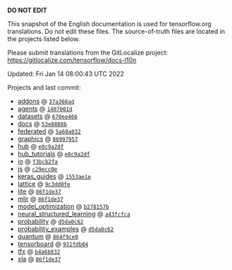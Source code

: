 __DO NOT EDIT__

This snapshot of the English documentation is used for tensorflow.org
translations. Do not edit these files. The source-of-truth files are located in
the projects listed below.

Please submit translations from the GitLocalize project: https://gitlocalize.com/tensorflow/docs-l10n

Updated: Fri Jan 14 08:00:43 UTC 2022

Projects and last commit:

- [addons](https://github.com/tensorflow/addons/tree/master/docs) @ <a href='https://github.com/tensorflow/addons/commit/37a368adfea1d0ec4cb85998946f458e9d565818'><code>37a368ad</code></a>
- [agents](https://github.com/tensorflow/agents/tree/master/docs) @ <a href='https://github.com/tensorflow/agents/commit/1407001d242f7f77fb9407f9b1ac78bcd8f73a09'><code>1407001d</code></a>
- [datasets](https://github.com/tensorflow/datasets/tree/master/docs) @ <a href='https://github.com/tensorflow/datasets/commit/670ee4662d599c4b8cee4b7a4b9f1e10646d2a99'><code>670ee466</code></a>
- [docs](https://github.com/tensorflow/docs/tree/master/site/en) @ <a href='https://github.com/tensorflow/docs/commit/53e8888b765c97284fa357ea26c0b016288f7baf'><code>53e8888b</code></a>
- [federated](https://github.com/tensorflow/federated/tree/main/docs) @ <a href='https://github.com/tensorflow/federated/commit/5a60a032360087b8f4c7fcfd97ed1c0131c3eac3'><code>5a60a032</code></a>
- [graphics](https://github.com/tensorflow/graphics/tree/master/tensorflow_graphics/g3doc) @ <a href='https://github.com/tensorflow/graphics/commit/86997957324bfbdd85848daae989b4c02588faa0'><code>86997957</code></a>
- [hub](https://github.com/tensorflow/hub/tree/master/docs) @ <a href='https://github.com/tensorflow/hub/commit/e0c9a2df53bc2a6ae576510c4c6451788da5b027'><code>e0c9a2df</code></a>
- [hub_tutorials](https://github.com/tensorflow/hub/tree/master/examples/colab) @ <a href='https://github.com/tensorflow/hub/commit/e0c9a2df53bc2a6ae576510c4c6451788da5b027'><code>e0c9a2df</code></a>
- [io](https://github.com/tensorflow/io/tree/master/docs) @ <a href='https://github.com/tensorflow/io/commit/f3bcb2faed4ce0596ef1fa4dc6bb471abd6aea67'><code>f3bcb2fa</code></a>
- [js](https://github.com/tensorflow/tfjs-website/tree/master/docs) @ <a href='https://github.com/tensorflow/tfjs-website/commit/c29ecc0e2f1f80e401e3db2509f7eed87d5a1a81'><code>c29ecc0e</code></a>
- [keras_guides](https://github.com/tensorflow/docs/tree/snapshot-keras/site/en/guide/keras) @ <a href='https://github.com/tensorflow/docs/commit/1553ae1e4a149be71703e2ee60173b3d1e0e8c00'><code>1553ae1e</code></a>
- [lattice](https://github.com/tensorflow/lattice/tree/master/docs) @ <a href='https://github.com/tensorflow/lattice/commit/9c3dd0fee852c11dac19e1c3abca522a151c3ba3'><code>9c3dd0fe</code></a>
- [lite](https://github.com/tensorflow/tensorflow/tree/master/tensorflow/lite/g3doc) @ <a href='https://github.com/tensorflow/tensorflow/commit/86f1de373b2a380def23c4e4e82045979f9a206e'><code>86f1de37</code></a>
- [mlir](https://github.com/tensorflow/tensorflow/tree/master/tensorflow/compiler/mlir/g3doc) @ <a href='https://github.com/tensorflow/tensorflow/commit/86f1de373b2a380def23c4e4e82045979f9a206e'><code>86f1de37</code></a>
- [model_optimization](https://github.com/tensorflow/model-optimization/tree/master/tensorflow_model_optimization/g3doc) @ <a href='https://github.com/tensorflow/model-optimization/commit/b278157b17d073686de3ae67ffd6e820ae862c45'><code>b278157b</code></a>
- [neural_structured_learning](https://github.com/tensorflow/neural-structured-learning/tree/master/g3doc) @ <a href='https://github.com/tensorflow/neural-structured-learning/commit/a43fcfca1f97ecc0ee99e688e5c8bf16c8fb6629'><code>a43fcfca</code></a>
- [probability](https://github.com/tensorflow/probability/tree/main/tensorflow_probability/g3doc) @ <a href='https://github.com/tensorflow/probability/commit/d5da0c62a2c86c524f16d6327fa52c961966d9bc'><code>d5da0c62</code></a>
- [probability_examples](https://github.com/tensorflow/probability/tree/main/tensorflow_probability/examples/jupyter_notebooks) @ <a href='https://github.com/tensorflow/probability/commit/d5da0c62a2c86c524f16d6327fa52c961966d9bc'><code>d5da0c62</code></a>
- [quantum](https://github.com/tensorflow/quantum/tree/master/docs) @ <a href='https://github.com/tensorflow/quantum/commit/864f9ce0774d7e58fb3b4c7d0b12d810042a2dbd'><code>864f9ce0</code></a>
- [tensorboard](https://github.com/tensorflow/tensorboard/tree/master/docs) @ <a href='https://github.com/tensorflow/tensorboard/commit/931fdb84ed125efe5ef6cb0bad869c52da73e18f'><code>931fdb84</code></a>
- [tfx](https://github.com/tensorflow/tfx/tree/master/docs) @ <a href='https://github.com/tensorflow/tfx/commit/b4a6b83269815ed12ba9df9e9154c7376fef2ea0'><code>b4a6b832</code></a>
- [xla](https://github.com/tensorflow/tensorflow/tree/master/tensorflow/compiler/xla/g3doc) @ <a href='https://github.com/tensorflow/tensorflow/commit/86f1de373b2a380def23c4e4e82045979f9a206e'><code>86f1de37</code></a>

